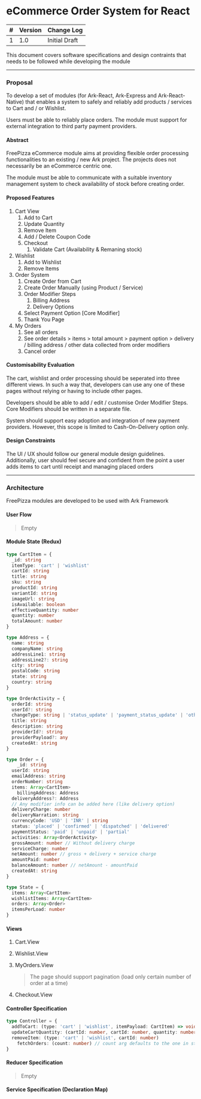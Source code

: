 # eCommerce Order System for React

| #    | Version | Change Log    |
| ---- | ------- | ------------- |
| 1    | 1.0     | Initial Draft |

This document covers software specifications and design contraints that needs to be followed while developing the module

------

### Proposal

To develop a set of modules (for Ark-React, Ark-Express and Ark-React-Native) that enables a system to safely and reliably add products / services to Cart and / or Wishlist.

Users must be able to reliably place orders. The module must support for external integration to third party payment providers. 

#### Abstract

FreePizza eCommerce module aims at providing flexible order processing functionalities to an existing / new Ark project. The projects does not necessarily be an eCommerce centric one.

The module must be able to communicate with a suitable inventory management system to check availability of stock before creating order.

#### Proposed Features

1. Cart View
   1. Add to Cart
   2. Update Quantity
   3. Remove Item
   4. Add / Delete Coupon Code
   5. Checkout
      1. Validate Cart (Availability & Remaning stock)
2. Wishlist
   1. Add to Wishlist
   2. Remove Items
3. Order System
   1. Create Order from Cart
   2. Create Order Manually (using Product / Service)
   3. Order Modifier Steps
      1. Billing Address
      2. Delivery Options
   4. Select Payment Option [Core Modifier]
   5. Thank You Page
4. My Orders
   1. See all orders
   2. See order details > items > total amount > payment option > delivery / billing address / other data collected from order modifiers
   3. Cancel order

#### Customisability Evaluation

The cart, wishlist and order processing should be seperated into three different views. In such a way that, developers can use any one of these pages without relying or having to include other pages.

Developers should be able to add / edit / customise Order Modifier Steps. Core Modifiers should be written in a separate file.

System should support easy adoption and integration of new payment providers. However, this scope is limited to Cash-On-Delivery option only.

#### Design Constraints

The UI / UX should follow our general module design guidelines. Additionally, user should feel secure and confident from the point a user adds items to cart until receipt and managing placed orders

------

### Architecture

FreePizza modules are developed to be used with Ark Framework

#### User Flow

> Empty

#### Module State (Redux)

```typescript
type CartItem = {
  _id: string
  itemType: 'cart' | 'wishlist'
  cartId: string
  title: string
  sku: string
  productId: string
  variantId: string
  imageUrl: string
  isAvailable: boolean
  effectiveQuantity: number
  quantity: number
  totalAmount: number
}

type Address = {
  name: string
  companyName: string
  addressLine1: string
  addressLine2?: string
  city: string
  postalCode: string
  state: string
  country: string
}

type OrderActivity = {
  orderId: string
  userId?: string
  changeType: string | 'status_update' | 'payment_status_update' | 'other'
  title: string
  description: string
  providerId?: string
  providerPayload?: any
  createdAt: string
}

type Order = {
 	_id: string
  userId: string
  emailAddress: string
  orderNumber: string
  items: Array<CartItem>
 	billingAddress: Address
  deliveryAddress?: Address
  // Any modifier info can be added here (like delivery option)
  deliveryCharge: number
  deliveryNarration: string
  currencyCode: 'USD' | 'INR' | string
  status: 'placed' | 'confirmed' | 'dispatched' | 'delivered'
  paymentStatus: 'paid' | 'unpaid' | 'partial'
  activities: Array<OrderActivity>
  grossAmount: number // Without delivery charge
  serviceCharge: number
  netAmount: number // gross + delivery + service charge
  amountPaid: number
  balanceAmount: number // netAmount - amountPaid
  createdAt: string
}

type State = {
  items: Array<CartItem>
  wishlistItems: Array<CartItem>
  orders: Array<Order>
  itemsPerLoad: number
}
```



#### Views

1. Cart.View

2. Wishlist.View

3. MyOrders.View

   > The page should support pagination (load only certain number of order at a time)

4. Checkout.View

#### Controller Specification

```typescript
type Controller = {
  addToCart: (type: 'cart' | 'wishlist', itemPayload: CartItem) => void
  updateCartQuantity: (cartId: number, cartId: number, quantity: number)
  removeItem: (type: 'cart' | 'wishlist', cartId: number)
	fetchOrders: (count: number) // count arg defaults to the one in state (itemsPerLoad)
}
```



#### Reducer Specification

> Empty



#### Service Specification (Declaration Map)

```typescript

```




